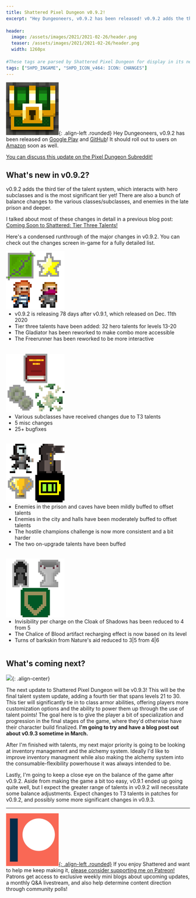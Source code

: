 ```yaml
---
title: Shattered Pixel Dungeon v0.9.2!
excerpt: "Hey Dungeoneers, v0.9.2 has been released! v0.9.2 adds the third tier of the talent system, which interacts with hero subclasses and is the most significant tier yet! There are also a bunch of balance changes to the various classes/subclasses, and enemies in the late prison and deeper."

header:
  image: /assets/images/2021/2021-02-26/header.png
  teaser: /assets/images/2021/2021-02-26/header.png
  width: 1260px

#These tags are parsed by Shattered Pixel Dungeon for display in its news feed
tags: ["SHPD_INGAME", "SHPD_ICON_v464: ICON: CHANGES"]
---
```


![](/assets/images/icons/SHPD.png){: .align-left .rounded} Hey Dungeoneers, v0.9.2 has been released on [Google Play](https://play.google.com/store/apps/details?id=com.shatteredpixel.shatteredpixeldungeon) and [GitHub](https://github.com/00-Evan/shattered-pixel-dungeon/releases)! It should roll out to users on [Amazon](https://www.amazon.com/Shattered-Pixel-Dungeon/dp/B00OH2C21M/) soon as well.

[You can discuss this update on the Pixel Dungeon Subreddit!](https://www.reddit.com/r/PixelDungeon/comments/lt2noi/)

## What's new in v0.9.2?

v0.9.2 adds the third tier of the talent system, which interacts with hero subclasses and is the most significant tier yet! There are also a bunch of balance changes to the various classes/subclasses, and enemies in the late prison and deeper.

I talked about most of these changes in detail in a previous blog post: [Coming Soon to Shattered: Tier Three Talents!](/blog/coming-soon-to-shattered-tier-three-talents.html)

Here's a condensed runthrough of the major changes in v0.9.2. You can check out the changes screen in-game for a fully detailed list.

<div style="display: inline-block; margin-bottom: 1.3em; width: 100%">
<p style="margin: 0px"><img src="/assets/images/2021/2021-02-26/new.png" alt="" class="align-left"></p>
<ul style="margin-top: 0px">
	<li>v0.9.2 is releasing 78 days after v0.9.1, which released on Dec. 11th 2020</li>
	<li>Tier three talents have been added: 32 hero talents for levels 13-20</li>
	<li>The Gladiator has been reworked to make combo more accessible</li>
	<li>The Freerunner has been reworked to be more interactive</li>
</ul>
</div>

<div style="display: inline-block; margin-bottom: 1.3em; width: 100%">
<p style="margin: 0px"><img src="/assets/images/2021/2021-02-26/changes.png" alt="" class="align-left"></p>
<ul style="margin-top: 0px">
	<li>Various subclasses have received changes due to T3 talents</li>
	<li>5 misc changes</li>
	<li>25+ bugfixes</li>
</ul>
</div>

<div style="display: inline-block; margin-bottom: 1.3em; width: 100%">
<p style="margin: 0px"><img src="/assets/images/2021/2021-02-26/buffs.png" alt="" class="align-left"></p>
<ul style="margin-top: 0px">
	<li>Enemies in the prison and caves have been mildly buffed to offset talents</li>
	<li>Enemies in the city and halls have been moderately buffed to offset talents</li>
	<li>The hostile champions challenge is now more consistent and a bit harder</li>
	<li>The two on-upgrade talents have been buffed</li>
</ul>
</div>

<div style="display: inline-block; width: 100%">
<p style="margin: 0px"><img src="/assets/images/2021/2021-02-26/nerfs.png" alt="" class="align-left"></p>
<ul style="margin-top: 0px">
	<li>Invisibility per charge on the Cloak of Shadows has been reduced to 4 from 5</li>
	<li>The Chalice of Blood artifact recharging effect is now based on its level</li>
	<li>Turns of barkskin from Nature's aid reduced to 3|5 from 4|6</li>
</ul>
</div>

## What's coming next?

![](/assets/images/{{page.date|date:'%Y/%Y-%m-%d'}}/stars.png){: .align-center}

The next update to Shattered Pixel Dungeon will be v0.9.3! This will be the final talent system update, adding a fourth tier that spans levels 21 to 30. This tier will significantly tie in to class armor abilities, offering players more customization options and the ability to power them up through the use of talent points! The goal here is to give the player a bit of specialization and progression in the final stages of the game, where they'd otherwise have their character build finalized. **I'm going to try and have a blog post out about v0.9.3 sometime in March.**

After I'm finished with talents, my next major priority is going to be looking at inventory management and the alchemy system. Ideally I'd like to improve inventory managment while also making the alchemy system into the consumable-flexibility powerhouse it was always intended to be.

Lastly, I'm going to keep a close eye on the balance of the game after v0.9.2. Aside from making the game a bit too easy, v0.9.1 ended up going quite well, but I expect the greater range of talents in v0.9.2 will necessitate some balance adjustments. Expect changes to T3 talents in patches for v0.9.2, and possibly some more significant changes in v0.9.3.

---

[![](/assets/images/icons/patreon.png){: .align-left .rounded}](https://www.patreon.com/ShatteredPixel) If you enjoy Shattered and want to help me keep making it, [please consider supporting me on Patreon!](https://www.patreon.com/ShatteredPixel) Patrons get access to exclusive weekly mini blogs about upcoming updates, a monthly Q&A livestream, and also help determine content direction through community polls!